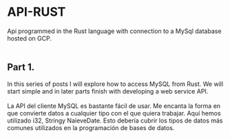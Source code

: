 # API-RUST

Api programmed in the Rust language with connection to a MySql database hosted on GCP.
<br><br>

## Part 1.
In this series of posts I will explore how to access MySQL from Rust. We will start simple and in later parts finish with developing a web service API.<br><br>
La API del cliente MySQL es bastante fácil de usar. Me encanta la forma en que convierte datos a cualquier tipo con el que quiera trabajar. Aquí hemos utilizado i32, Stringy NaieveDate. Esto debería cubrir los tipos de datos más comunes utilizados en la programación de bases de datos.
